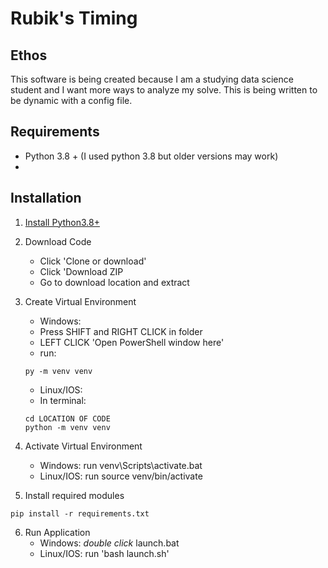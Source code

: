 # Rubik's Timing
## Ethos
This software is being created because I am a studying data science student and I want more ways to analyze my solve. This is being written to be dynamic with a config file.

## Requirements
- Python 3.8 + (I used python 3.8 but older versions may work)
- 

## Installation
1. [Install Python3.8+](https://www.python.org/downloads/)

2. Download Code
    - Click 'Clone or download'
    - Click 'Download ZIP
    - Go to download location and extract

3. Create Virtual Environment
    - Windows:
    - Press SHIFT and RIGHT CLICK in folder
    - LEFT CLICK 'Open PowerShell window here'
    - run:
    ```
    py -m venv venv
    ```
    
    - Linux/IOS:
    - In terminal:
    ```
    cd LOCATION OF CODE
    python -m venv venv
    ```

4. Activate Virtual Environment
    - Windows:   run venv\Scripts\activate.bat
    - Linux/IOS: run source venv/bin/activate

5. Install required modules
```
pip install -r requirements.txt
```

6. Run Application
    - Windows:   *double click* launch.bat
    - Linux/IOS: run 'bash launch.sh'